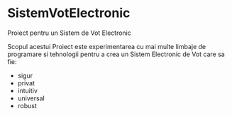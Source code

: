 # SistemVotElectronic
 Proiect pentru un Sistem de Vot Electronic

Scopul acestui Proiect este experimentarea cu mai multe limbaje de programare si tehnologii pentru a crea un Sistem Electronic de Vot care sa fie:
  - sigur
  - privat
  - intuitiv
  - universal
  - robust
  
   